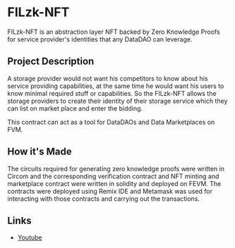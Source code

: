 # FILzk-NFT

FILzk-NFT is an abstraction layer NFT backed by Zero Knowledge Proofs for service provider's identities that any DataDAO can leverage.

## Project Description

A storage provider would not want his competitors to know about his service providing capabilities, at the same time he would want his users to know minimal required stuff or capabilities. So the FILzk-NFT allows the storage providers to create their identity of their storage service which they can list on market place and enter the bidding.

This contract can act as a tool for DataDAOs and Data Marketplaces on FVM.

## How it's Made

The circuits required for generating zero knowledge proofs were written in Circom and the corresponding verification contract and NFT minting and marketplace contract were written in solidity and deployed on FEVM. The contracts were deployed using Remix IDE and Metamask was used for interacting with those contracts and carrying out the transactions.

## Links 

- [Youtube](https://youtu.be/skLFdlh6-1c)
